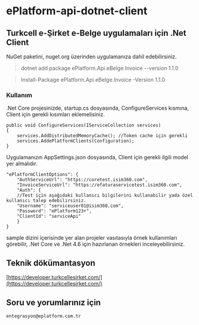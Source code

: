 # ePlatform-api-dotnet-client

## Turkcell e-Şirket e-Belge uygulamaları için .Net Client


NuGet paketini, nuget.org üzerinden uygulamanıza dahil edebilirsiniz.

> dotnet add package ePlatform.Api.eBelge.Invoice --version 1.1.0

> Install-Package ePlatform.Api.eBelge.Invoice -Version 1.1.0

### Kullanım

.Net Core projesinizde, startup.cs dosyasında, ConfigureServices kısmına, Client için gerekli kısımları eklemelisiniz.

    public void ConfigureServices(IServiceCollection services)
    {
        services.AddDistributedMemoryCache(); //Token cache için gerekli
        services.AddePlatformClients(Configuration);
    }

Uygulamanızın AppSettings.json dosyasında, Client için gerekli ilgili model yer almalıdır.

    "ePlatformClientOptions": {
        "AuthServiceUrl": "https://coretest.isim360.com",
        "InvoiceServiceUrl": "https://efaturaservicetest.isim360.com",
        "Auth": {
        //Test için aşağıdaki kullanıcı bilgilerini kullanabilir yada özel kullanıcı talep edebilirsiniz.
        "Username": "serviceuser01@isim360.com",
        "Password": "ePlatform123+",
        "ClientId": "serviceApi"
        }
    }

sample dizini içerisinde yer alan projeler vasıtasıyla örnek kullanımları görebilir, .Net Core ve .Net 4.6 için hazırlanan örnekleri inceleyebilirsiniz.

## Teknik dökümantasyon
[https://developer.turkcellesirket.com/](https://developer.turkcellesirket.com/)

## Soru ve yorumlarınız için
    entegrasyon@eplatform.com.tr